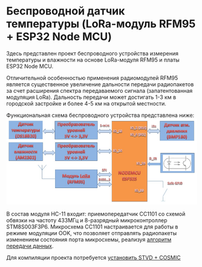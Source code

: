 Беспроводной датчик температуры (LoRa-модуль RFM95 + ESP32 Node MCU)
=============================================================
Здесь представлен проект беспроводного устройства измерения температуры и влажности на основе LoRa-модуля RFM95 и платы ESP32 Node MCU.

Отличительной особенностью применения радиомодулей RFM95 является существенное увеличение дальности передачи радиопакетов за счет расширения спектра передаваемого сигнала (запатентованная модуляция LoRa). Дальность передачи может достигать 1-3 км в городской застройке и более 4-5 км на открытой местности.

Функциональная схема беспроводного устройства представлена ниже:
![lora](func.jpg "lora")

В состав модуля HC-11 входит: приемопередатчик CC1101 со схемой обвязки на частоту 433МГц и 8-разрядный микроконтроллер STM8S003F3P6.
Микросхема CC1101 настраивается для работы в режиме модуляции OOK, что позволяет отправлять радиопакеты изменением состояния порта микросхемы, реализуя [алгоритм передачи данных](http://www.homes-smart.ru/index.php/oborudovanie/bez-provodov-433-315mgts/45-odin-iz-algoritmov-peredachi-dannykh-v-vide-tsifrovogo-koda ).

Для компиляции проекта потребуется [установить STVD + COSMIC](http://www.count-zero.ru/2016/stm8_spl_cosmic/)

